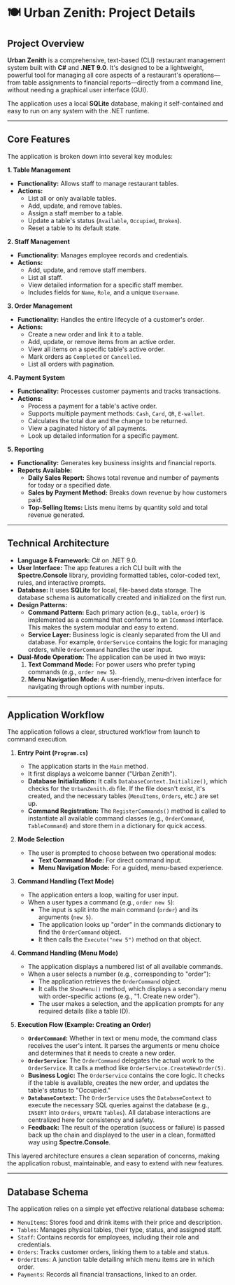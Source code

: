 # 🍽️ Urban Zenith: Project Details

## Project Overview

**Urban Zenith** is a comprehensive, text-based (CLI) restaurant management system built with **C#** and **.NET 9.0**. It's designed to be a lightweight, powerful tool for managing all core aspects of a restaurant's operations—from table assignments to financial reports—directly from a command line, without needing a graphical user interface (GUI).

The application uses a local **SQLite** database, making it self-contained and easy to run on any system with the .NET runtime.

---

## Core Features

The application is broken down into several key modules:

**1. Table Management**
- **Functionality:** Allows staff to manage restaurant tables.
- **Actions:**
    - List all or only available tables.
    - Add, update, and remove tables.
    - Assign a staff member to a table.
    - Update a table's status (`Available`, `Occupied`, `Broken`).
    - Reset a table to its default state.

**2. Staff Management**
- **Functionality:** Manages employee records and credentials.
- **Actions:**
    - Add, update, and remove staff members.
    - List all staff.
    - View detailed information for a specific staff member.
    - Includes fields for `Name`, `Role`, and a unique `Username`.

**3. Order Management**
- **Functionality:** Handles the entire lifecycle of a customer's order.
- **Actions:**
    - Create a new order and link it to a table.
    - Add, update, or remove items from an active order.
    - View all items on a specific table's active order.
    - Mark orders as `Completed` or `Cancelled`.
    - List all orders with pagination.

**4. Payment System**
- **Functionality:** Processes customer payments and tracks transactions.
- **Actions:**
    - Process a payment for a table's active order.
    - Supports multiple payment methods: `Cash`, `Card`, `QR`, `E-wallet`.
    - Calculates the total due and the change to be returned.
    - View a paginated history of all payments.
    - Look up detailed information for a specific payment.

**5. Reporting**
- **Functionality:** Generates key business insights and financial reports.
- **Reports Available:**
    - **Daily Sales Report:** Shows total revenue and number of payments for today or a specified date.
    - **Sales by Payment Method:** Breaks down revenue by how customers paid.
    - **Top-Selling Items:** Lists menu items by quantity sold and total revenue generated.

---

## Technical Architecture

- **Language & Framework:** C# on .NET 9.0.
- **User Interface:** The app features a rich CLI built with the **Spectre.Console** library, providing formatted tables, color-coded text, rules, and interactive prompts.
- **Database:** It uses **SQLite** for local, file-based data storage. The database schema is automatically created and initialized on the first run.
- **Design Patterns:**
    - **Command Pattern:** Each primary action (e.g., `table`, `order`) is implemented as a command that conforms to an `ICommand` interface. This makes the system modular and easy to extend.
    - **Service Layer:** Business logic is cleanly separated from the UI and database. For example, `OrderService` contains the logic for managing orders, while `OrderCommand` handles the user input.
- **Dual-Mode Operation:** The application can be used in two ways:
    1.  **Text Command Mode:** For power users who prefer typing commands (e.g., `order new 5`).
    2.  **Menu Navigation Mode:** A user-friendly, menu-driven interface for navigating through options with number inputs.

---

## Application Workflow

The application follows a clear, structured workflow from launch to command execution.

1.  **Entry Point (`Program.cs`)**
    - The application starts in the `Main` method.
    - It first displays a welcome banner ("Urban Zenith").
    - **Database Initialization:** It calls `DatabaseContext.Initialize()`, which checks for the `UrbanZenith.db` file. If the file doesn't exist, it's created, and the necessary tables (`MenuItems`, `Orders`, etc.) are set up.
    - **Command Registration:** The `RegisterCommands()` method is called to instantiate all available command classes (e.g., `OrderCommand`, `TableCommand`) and store them in a dictionary for quick access.

2.  **Mode Selection**
    - The user is prompted to choose between two operational modes:
        - **Text Command Mode:** For direct command input.
        - **Menu Navigation Mode:** For a guided, menu-based experience.

3.  **Command Handling (Text Mode)**
    - The application enters a loop, waiting for user input.
    - When a user types a command (e.g., `order new 5`):
        - The input is split into the main command (`order`) and its arguments (`new 5`).
        - The application looks up "order" in the commands dictionary to find the `OrderCommand` object.
        - It then calls the `Execute("new 5")` method on that object.

4.  **Command Handling (Menu Mode)**
    - The application displays a numbered list of all available commands.
    - When a user selects a number (e.g., corresponding to "order"):
        - The application retrieves the `OrderCommand` object.
        - It calls the `ShowMenu()` method, which displays a secondary menu with order-specific actions (e.g., "1. Create new order").
        - The user makes a selection, and the application prompts for any required details (like a table ID).

5.  **Execution Flow (Example: Creating an Order)**
    - **`OrderCommand`:** Whether in text or menu mode, the command class receives the user's intent. It parses the arguments or menu choice and determines that it needs to create a new order.
    - **`OrderService`:** The `OrderCommand` delegates the actual work to the `OrderService`. It calls a method like `OrderService.CreateNewOrder(5)`.
    - **Business Logic:** The `OrderService` contains the core logic. It checks if the table is available, creates the new order, and updates the table's status to "Occupied."
    - **`DatabaseContext`:** The `OrderService` uses the `DatabaseContext` to execute the necessary SQL queries against the database (e.g., `INSERT` into `Orders`, `UPDATE` `Tables`). All database interactions are centralized here for consistency and safety.
    - **Feedback:** The result of the operation (success or failure) is passed back up the chain and displayed to the user in a clean, formatted way using **Spectre.Console**.

This layered architecture ensures a clean separation of concerns, making the application robust, maintainable, and easy to extend with new features.

---

## Database Schema

The application relies on a simple yet effective relational database schema:

- `MenuItems`: Stores food and drink items with their price and description.
- `Tables`: Manages physical tables, their type, status, and assigned staff.
- `Staff`: Contains records for employees, including their role and credentials.
- `Orders`: Tracks customer orders, linking them to a table and status.
- `OrderItems`: A junction table detailing which menu items are in which order.
- `Payments`: Records all financial transactions, linked to an order.